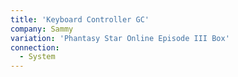 ```yaml
---
title: 'Keyboard Controller GC'
company: Sammy
variation: 'Phantasy Star Online Episode III Box'
connection:
  - System
---
```

